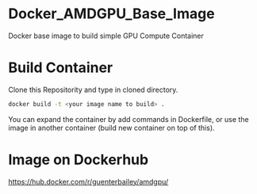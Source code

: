 # Docker_AMDGPU_Base_Image
Docker base image to build simple GPU Compute Container

# Build Container
Clone this Repositority and type in cloned directory.

```bash
docker build -t <your image name to build> .
```

You can expand the container by add commands in Dockerfile, or use the image
in another container (build new container on top of this).

# Image on Dockerhub
https://hub.docker.com/r/guenterbailey/amdgpu/
